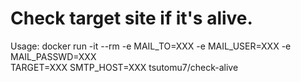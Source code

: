 Check target site if it's alive.
======
Usage:
docker run -it --rm -e MAIL_TO=XXX -e MAIL_USER=XXX -e MAIL_PASSWD=XXX \
    TARGET=XXX SMTP_HOST=XXX tsutomu7/check-alive
